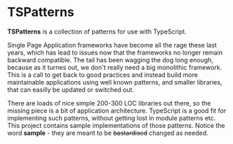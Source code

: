 TSPatterns
==========

**TSPatterns** is a collection of patterns for use with TypeScript. 

Single Page Application frameworks have become all the rage these last years, which has lead to issues now that the frameworks no longer remain backward compatible. 
The tail has been wagging the dog long enough, because as it turnes out, we don't really need a big monolithic framework. 
This is a call to get back to good practices and instead build more maintainable applications using well known patterns, and smaller libraries, that can easilly be updated or switched out. 

There are loads of nice simple 200-300 LOC libraries out there, so the missing piece is a bit of application architecture. TypeScript is a good fit for implementing such patterns, without getting lost in module patterns etc.
This project contains sample implementations of those patterns. Notice the word **sample** - they are meant to be ~~bastardised~~ changed as needed.
